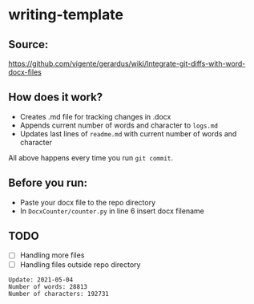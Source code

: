 # writing-template                          
                      
## Source:
https://github.com/vigente/gerardus/wiki/Integrate-git-diffs-with-word-docx-files  


## How does it work?  
* Creates .md file for tracking changes in .docx  
* Appends current number of words and character to `logs.md`  
* Updates last lines of `readme.md` with current number of words and character  
                            
All above happens every time you run `git commit`.  

## Before you run:
* Paste your docx file to the repo directory  
* In `DocxCounter/counter.py` in line 6 insert docx filename  

## TODO  
- [ ] Handling more files  
- [ ] Handling files outside repo directory  

~~~~
Update: 2021-05-04  
Number of words: 28813  
Number of characters: 192731  
